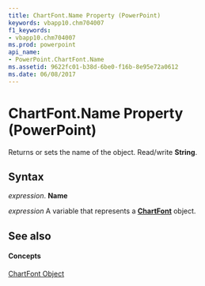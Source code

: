 ```yaml
---
title: ChartFont.Name Property (PowerPoint)
keywords: vbapp10.chm704007
f1_keywords:
- vbapp10.chm704007
ms.prod: powerpoint
api_name:
- PowerPoint.ChartFont.Name
ms.assetid: 9622fc01-b38d-6be0-f16b-8e95e72a0612
ms.date: 06/08/2017
---
```



# ChartFont.Name Property (PowerPoint)

Returns or sets the name of the object. Read/write  **String**.


## Syntax

 _expression_. **Name**

 _expression_ A variable that represents a **[ChartFont](chartfont-object-powerpoint.md)** object.


## See also


#### Concepts


[ChartFont Object](chartfont-object-powerpoint.md)

